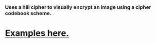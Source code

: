 ### Uses a hill cipher to visually encrypt an image using a cipher codebook scheme.

# [Examples here.](https://github.com/dqlynch/image_encrypt/wiki/Examples)
